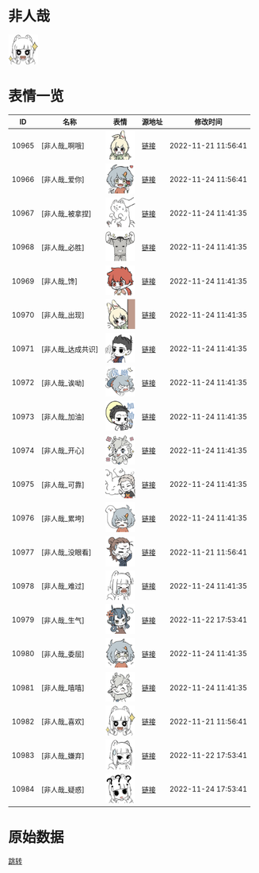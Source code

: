 # 非人哉

<img src="./cover.png" height="60" alt="cover" />

# 表情一览

|ID|名称|表情|源地址|修改时间|
|----|----|----|----|----|
|10965|[非人哉_啊哦]|<img src="./pic/010965_%5B非人哉_啊哦%5D.png" height="60" alt="啊哦"/>|[链接](https://i0.hdslb.com/bfs/emote/d7e92d039609c3d2c874415567b9f361450337dc.png)|2022-11-21 11:56:41|
|10966|[非人哉_爱你]|<img src="./pic/010966_%5B非人哉_爱你%5D.png" height="60" alt="爱你"/>|[链接](https://i0.hdslb.com/bfs/emote/2820cd827d834fb1c67a5a58eb9e1e5eaa3e9551.png)|2022-11-24 11:56:41|
|10967|[非人哉_被拿捏]|<img src="./pic/010967_%5B非人哉_被拿捏%5D.png" height="60" alt="被拿捏"/>|[链接](https://i0.hdslb.com/bfs/emote/5d1a55db6b08e0780e1386fbf597982cf0d27b23.png)|2022-11-24 11:41:35|
|10968|[非人哉_必胜]|<img src="./pic/010968_%5B非人哉_必胜%5D.png" height="60" alt="必胜"/>|[链接](https://i0.hdslb.com/bfs/emote/a399a9174cfc3b950cf79312d069756dc7531b58.png)|2022-11-24 11:41:35|
|10969|[非人哉_馋]|<img src="./pic/010969_%5B非人哉_馋%5D.png" height="60" alt="馋"/>|[链接](https://i0.hdslb.com/bfs/emote/86b2dc48790594b64029a6344bc2464a33de35b9.png)|2022-11-24 11:41:35|
|10970|[非人哉_出现]|<img src="./pic/010970_%5B非人哉_出现%5D.png" height="60" alt="出现"/>|[链接](https://i0.hdslb.com/bfs/emote/82d9490cfbab58051ad6904695f27a7f9064f939.png)|2022-11-24 11:41:35|
|10971|[非人哉_达成共识]|<img src="./pic/010971_%5B非人哉_达成共识%5D.png" height="60" alt="达成共识"/>|[链接](https://i0.hdslb.com/bfs/emote/68773d5edaf080ac00994ab66f725332f750fa6f.png)|2022-11-24 11:41:35|
|10972|[非人哉_诶呦]|<img src="./pic/010972_%5B非人哉_诶呦%5D.png" height="60" alt="诶呦"/>|[链接](https://i0.hdslb.com/bfs/emote/b3cf37d0d5b79e3380cc15346aab2a7971444a3c.png)|2022-11-24 11:41:35|
|10973|[非人哉_加油]|<img src="./pic/010973_%5B非人哉_加油%5D.png" height="60" alt="加油"/>|[链接](https://i0.hdslb.com/bfs/emote/45a9019029b63432578fef693eaf40b5ad87b2fd.png)|2022-11-24 11:41:35|
|10974|[非人哉_开心]|<img src="./pic/010974_%5B非人哉_开心%5D.png" height="60" alt="开心"/>|[链接](https://i0.hdslb.com/bfs/emote/f8cdc33dce6990b41e1f65b91b31bf181cf3501b.png)|2022-11-24 11:41:35|
|10975|[非人哉_可靠]|<img src="./pic/010975_%5B非人哉_可靠%5D.png" height="60" alt="可靠"/>|[链接](https://i0.hdslb.com/bfs/emote/99e0b04e7dad7c8f5a42770dd5f5abd0bdb2d7f2.png)|2022-11-24 11:41:35|
|10976|[非人哉_累垮]|<img src="./pic/010976_%5B非人哉_累垮%5D.png" height="60" alt="累垮"/>|[链接](https://i0.hdslb.com/bfs/emote/1cfe5c8dc1902973deb2f9ee7fe19ecd6880b95d.png)|2022-11-24 11:41:35|
|10977|[非人哉_没眼看]|<img src="./pic/010977_%5B非人哉_没眼看%5D.png" height="60" alt="没眼看"/>|[链接](https://i0.hdslb.com/bfs/emote/ac6202f2df809daf55e12a770b5c1c9ebd8c09d3.png)|2022-11-21 11:56:41|
|10978|[非人哉_难过]|<img src="./pic/010978_%5B非人哉_难过%5D.png" height="60" alt="难过"/>|[链接](https://i0.hdslb.com/bfs/emote/a622d952cde5e85d603c9dfd5ee3754731765944.png)|2022-11-24 11:41:35|
|10979|[非人哉_生气]|<img src="./pic/010979_%5B非人哉_生气%5D.png" height="60" alt="生气"/>|[链接](https://i0.hdslb.com/bfs/emote/b353308afea3ad9a192a07d2617a81f9901eb1c2.png)|2022-11-22 17:53:41|
|10980|[非人哉_委屈]|<img src="./pic/010980_%5B非人哉_委屈%5D.png" height="60" alt="委屈"/>|[链接](https://i0.hdslb.com/bfs/emote/f2a72bf88dafe5b095573c98a45ca875d8569539.png)|2022-11-24 11:41:35|
|10981|[非人哉_嘻嘻]|<img src="./pic/010981_%5B非人哉_嘻嘻%5D.png" height="60" alt="嘻嘻"/>|[链接](https://i0.hdslb.com/bfs/emote/5107706b84392522303c96724bac31e6802ebe4f.png)|2022-11-24 11:41:35|
|10982|[非人哉_喜欢]|<img src="./pic/010982_%5B非人哉_喜欢%5D.png" height="60" alt="喜欢"/>|[链接](https://i0.hdslb.com/bfs/emote/44d14c47da7f07f205603d36ad916f929774970f.png)|2022-11-21 11:56:41|
|10983|[非人哉_嫌弃]|<img src="./pic/010983_%5B非人哉_嫌弃%5D.png" height="60" alt="嫌弃"/>|[链接](https://i0.hdslb.com/bfs/emote/cd3226bd7c1e6277986d04a220d6fc23fa0f667c.png)|2022-11-22 17:53:41|
|10984|[非人哉_疑惑]|<img src="./pic/010984_%5B非人哉_疑惑%5D.png" height="60" alt="疑惑"/>|[链接](https://i0.hdslb.com/bfs/emote/9823a80b926dccee076cd410188f7e114f0caa32.png)|2022-11-24 17:53:41|

# 原始数据

[跳转](./raw.json)

